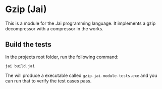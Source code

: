# Gzip (Jai)
This is a module for the Jai programming language. It implements a gzip decompressor with a compressor in the works.

## Build the tests
In the projects root folder, run the following command:
```shell
jai build.jai
```

The will produce a executable called `gzip-jai-module-tests.exe` and you can run that to verify the test cases pass.

